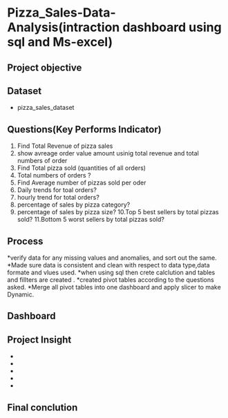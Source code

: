 # Pizza_Sales-Data-Analysis(intraction dashboard using sql and Ms-excel)


## Project objective



## Dataset
- <a herf="https://github.com/12ssind/Pro-Data-Analysis-Dashboards/blob/main/1000.xlsx" >pizza_sales_dataset</a>

## Questions(Key Performs Indicator)

1. Find Total Revenue of pizza sales  
2. show avreage order value amount usinig total revenue and total numbers of order 
3. Find Total pizza sold (quantities of all orders)
4. Total numbers of orders ?
5. Find Average number of pizzas sold per oder
6. Daily trends for toal orders?
7. hourly trend for total orders?
8. percentage of sales by pizza category?
9. percentage of sales by pizza size?
10.Top 5 best sellers by total pizzas sold?
11.Bottom 5 worst sellers by total pizzas sold?

## Process  

*verify data for any missing values and anomalies, and sort out the same.
*Made sure data is consistent and clean with respect to data type,data formate and vlues used.
*when using sql then crete calclution and tables and fillters are created .
*created pivot tables according to the questions asked.
*Merge all pivot tables into one dashboard and apply slicer to make Dynamic.

## Dashboard


## Project Insight
*
*
*
*
*

## Final conclution
